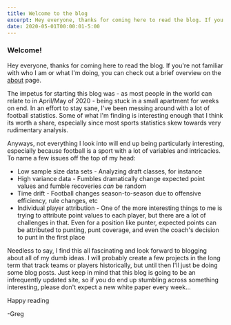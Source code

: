 ```yaml
---
title: Welcome to the blog
excerpt: Hey everyone, thanks for coming here to read the blog. If you're not familiar with who I am or what I'm doing...
date: 2020-05-01T00:00:01-5:00
---
```


### Welcome!

Hey everyone, thanks for coming here to read the blog. If you're not familiar with who I am or what I'm doing, you can check out a brief overview on the [about](../about) page.

The impetus for starting this blog was - as most people in the world can relate to in April/May of 2020 - being stuck in a small apartment for weeks on end.  In an effort to stay sane, I've been messing around with a lot of football statistics.  Some of what I'm finding is interesting enough that I think its worth a share, especially since most sports statistics skew towards very rudimentary analysis.

Anyways, not everything I look into will end up being particularly interesting, especially because football is a sport with a lot of variables and intricacies. To name a few issues off the top of my head:
- Low sample size data sets - Analyzing draft classes, for instance
- High variance data - Fumbles dramatically change expected point values and fumble recoveries *can* be random
- Time drift - Football changes season-to-season due to offensive efficiency, rule changes, etc
- Individual player attribution - One of the more interesting things to me is trying to attribute point values to each player, but there are a lot of challenges in that. Even for a position like punter, expected points can be attributed to punting, punt coverage, and even the coach's decision to punt in the first place

Needless to say, I find this all fascinating and look forward to blogging about all of my dumb ideas.  I will probably create a few projects in the long term that track teams or players historically, but until then I'll just be doing some blog posts.  Just keep in mind that this blog is going to be an infrequently updated site, so if you do end up stumbling across something interesting, please don't expect a new white paper every week...

Happy reading

-Greg